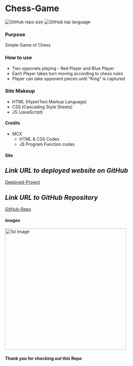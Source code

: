# Chess-Game

![GitHub repo size](https://img.shields.io/github/repo-size/Maxamed-NCX/ChessGame-js)
![GitHub top language](https://img.shields.io/github/languages/top/Maxamed-NCX/ChessGame-js)

### Purpose

Simple Game of Chess

### How to use

- Two opponets playing
      - Red Player and Blue Player 
- Each Player takes turn moving according to chess rules
- Player can take opponent pieces until "King" is captured

### Site Makeup

- HTML (HyperText Markup Language)
- CSS (Cascading Style Sheets)
- JS (JavaScript)

#### Credits

- MCX
  - HTML & CSS  Codes
  - JS Program Function codes

#### Site

## **_Link URL to deployed website on GitHub_**
[Deployed-Project](https://maxamed-ncx.github.io/Chess-js/)


## **_Link URL to GitHub Repository_**

[GitHub-Repo](https://github.com/Maxamed-NCX/ChessGame-js)

#### images

<img width="400" alt=" 1st Image" src="https://raw.githubusercontent.com/Maxamed-NCX/ChessGame-js/main/chessgame.png">

#### Thank you for checking out this Repo
